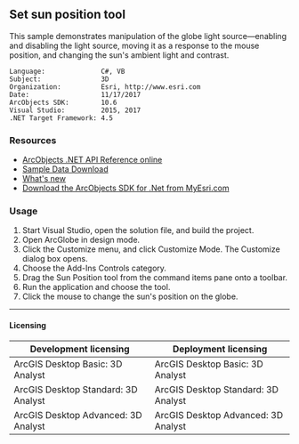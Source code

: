 ## Set sun position tool

This sample demonstrates manipulation of the globe light source—enabling and disabling the light source, moving it as a response to the mouse position, and changing the sun's ambient light and contrast.    


<!-- TODO: Fill this section below with metadata about this sample-->
```
Language:              C#, VB
Subject:               3D
Organization:          Esri, http://www.esri.com
Date:                  11/17/2017
ArcObjects SDK:        10.6
Visual Studio:         2015, 2017
.NET Target Framework: 4.5
```

### Resources

* [ArcObjects .NET API Reference online](http://desktop.arcgis.com/en/arcobjects/latest/net/webframe.htm)  
* [Sample Data Download](../../releases)  
* [What's new](http://desktop.arcgis.com/en/arcobjects/latest/net/webframe.htm#05247c04-bfd9-4e36-ae09-bc6e833c3b14.htm)  
* [Download the ArcObjects SDK for .Net from MyEsri.com](https://my.esri.com/)  

### Usage
1. Start Visual Studio, open the solution file, and build the project.  
1. Open ArcGlobe in design mode.  
1. Click the Customize menu, and click Customize Mode. The Customize dialog box opens.   
1. Choose the Add-Ins Controls category.  
1. Drag the Sun Position tool from the command items pane onto a toolbar.  
1. Run the application and choose the tool.  
1. Click the mouse to change the sun's position on the globe.   









---------------------------------

#### Licensing  
| Development licensing | Deployment licensing | 
| ------------- | ------------- | 
| ArcGIS Desktop Basic: 3D Analyst | ArcGIS Desktop Basic: 3D Analyst |  
| ArcGIS Desktop Standard: 3D Analyst | ArcGIS Desktop Standard: 3D Analyst |  
| ArcGIS Desktop Advanced: 3D Analyst | ArcGIS Desktop Advanced: 3D Analyst |  


